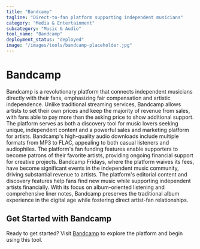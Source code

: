 ```yaml
---
title: "Bandcamp"
tagline: "Direct-to-fan platform supporting independent musicians"
category: "Media & Entertainment"
subcategory: "Music & Audio"
tool_name: "Bandcamp"
deployment_status: "deployed"
image: "/images/tools/bandcamp-placeholder.jpg"
---
```


# Bandcamp

Bandcamp is a revolutionary platform that connects independent musicians directly with their fans, emphasizing fair compensation and artistic independence. Unlike traditional streaming services, Bandcamp allows artists to set their own prices and keep the majority of revenue from sales, with fans able to pay more than the asking price to show additional support. The platform serves as both a discovery tool for music lovers seeking unique, independent content and a powerful sales and marketing platform for artists. Bandcamp's high-quality audio downloads include multiple formats from MP3 to FLAC, appealing to both casual listeners and audiophiles. The platform's fan funding features enable supporters to become patrons of their favorite artists, providing ongoing financial support for creative projects. Bandcamp Fridays, where the platform waives its fees, have become significant events in the independent music community, driving substantial revenue to artists. The platform's editorial content and discovery features help fans find new music while supporting independent artists financially. With its focus on album-oriented listening and comprehensive liner notes, Bandcamp preserves the traditional album experience in the digital age while fostering direct artist-fan relationships.
## Get Started with Bandcamp

Ready to get started? Visit [Bandcamp](https://bandcamp.com) to explore the platform and begin using this tool.
